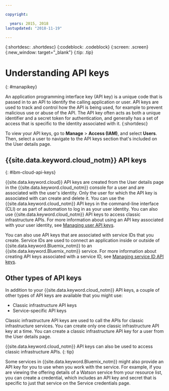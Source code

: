 ```yaml
---

copyright:

  years: 2015, 2018
lastupdated: "2018-11-19"

---
```


{:shortdesc: .shortdesc}
{:codeblock: .codeblock}
{:screen: .screen}
{:new_window: target="_blank"}
{:tip: .tip}

# Understanding API keys
{: #manapikey}

An application programming interface key (API key) is a unique code that is passed in to an API to identify the calling application or user. API keys are used to track and control how the API is being used, for example to prevent malicious use or abuse of the API. The API key often acts as both a unique identifier and a secret token for authentication, and generally has a set of access that is specific to the identity associated with it.
{:shortdesc}

To view your API keys, go to **Manage** > **Access (IAM)**, and select **Users**. Then, select a user to navigate to the API keys section that's included on the User details page. 

## {{site.data.keyword.cloud_notm}} API keys
{: #ibm-cloud-api-keys}

{{site.data.keyword.cloud}} API keys are created from the User details page in the {{site.data.keyword.cloud_notm}} console for a user and are associated with the user's identity. Only the user for which the API key is associated with can create and delete it. You can use the {{site.data.keyword.cloud_notm}} API keys in the command-line interface (CLI) or as part of automation to log in as your user identity. You can also use {{site.data.keyword.cloud_notm}} API keys to access classic infrastructure APIs. For more information about using an API key associated with your user identity, see [Managing user API keys](userid_keys.html).

You can also use API keys that are associated with service IDs that you create. Service IDs are used to connect an application inside or outside of {{site.data.keyword.Bluemix_notm}} to an {{site.data.keyword.Bluemix_notm}} service. For more information about creating API keys associated with a service ID, see [Managing service ID API keys](serviceid_keys.html).

## Other types of API keys

In addition to your {{site.data.keyword.cloud_notm}} API keys, a couple of other types of API keys are available that you might use:

* Classic infrastructure API keys
* Service-specific API keys

Classic infrastructure API keys are used to call the APIs for classic infrastructure services. You can create only one classic infrastructure API key at a time. You can create a classic infrastructure API key for a user from the User details page.

{{site.data.keyword.cloud_notm}} API keys can also be used to access classic infrastructure APIs.
{: tip}

Some services in {{site.data.keyword.Bluemix_notm}} might also provide an API key for you to use when you work with the service. For example, if you are viewing the offering details of a Watson service from your resource list, you can create a credential, which includes an API key and secret that is specific to just that service on the Service credentials page.


